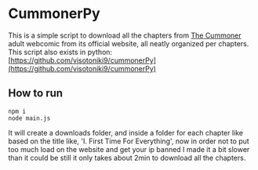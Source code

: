 # CummonerPy
This is a simple script to download all the chapters from [The Cummoner](https://totempole666.com/) adult webcomic from its official website, all neatly organized per chapters.  
This script also exists in python: [https://github.com/visotoniki9/cummonerPy](https://github.com/visotoniki9/cummonerPy)
## How to run 
```
npm i
node main.js
```
It will create a downloads folder, and inside a folder for each chapter like based on the title like, 'I. First Time For Everything', now in order not to put too much load on the website and get your ip banned I made it a bit slower than it could be still it only takes about 2min to download all the chapters. 


